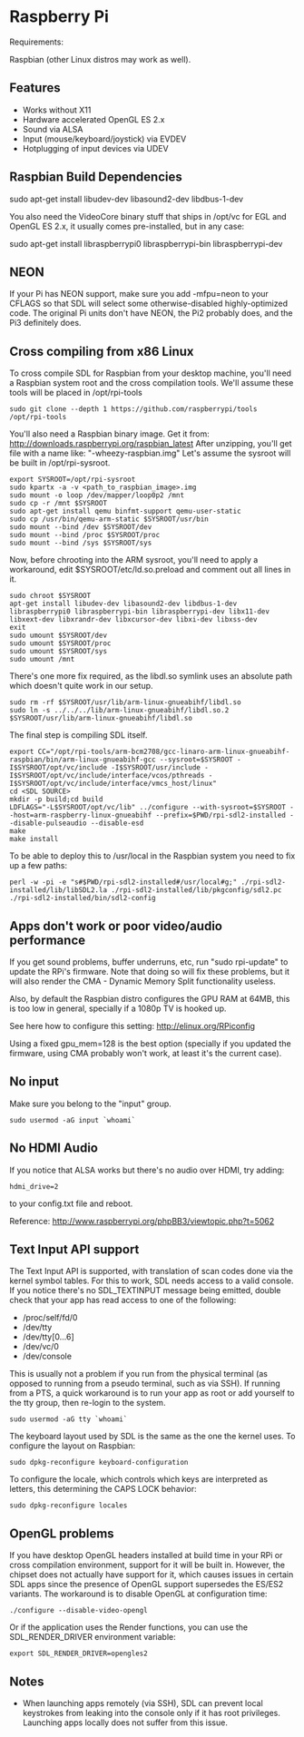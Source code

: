 Raspberry Pi
============

Requirements:

Raspbian (other Linux distros may work as well).

Features
--------

* Works without X11
* Hardware accelerated OpenGL ES 2.x
* Sound via ALSA
* Input (mouse/keyboard/joystick) via EVDEV
* Hotplugging of input devices via UDEV


Raspbian Build Dependencies
---------------------------

sudo apt-get install libudev-dev libasound2-dev libdbus-1-dev

You also need the VideoCore binary stuff that ships in /opt/vc for EGL and
OpenGL ES 2.x, it usually comes pre-installed, but in any case:

sudo apt-get install libraspberrypi0 libraspberrypi-bin libraspberrypi-dev


NEON
----

If your Pi has NEON support, make sure you add -mfpu=neon to your CFLAGS so
that SDL will select some otherwise-disabled highly-optimized code. The
original Pi units don't have NEON, the Pi2 probably does, and the Pi3
definitely does.


Cross compiling from x86 Linux
------------------------------

To cross compile SDL for Raspbian from your desktop machine, you'll need a
Raspbian system root and the cross compilation tools. We'll assume these tools
will be placed in /opt/rpi-tools

    sudo git clone --depth 1 https://github.com/raspberrypi/tools /opt/rpi-tools

You'll also need a Raspbian binary image.
Get it from: http://downloads.raspberrypi.org/raspbian_latest
After unzipping, you'll get file with a name like: "<date>-wheezy-raspbian.img"
Let's assume the sysroot will be built in /opt/rpi-sysroot.

    export SYSROOT=/opt/rpi-sysroot
    sudo kpartx -a -v <path_to_raspbian_image>.img
    sudo mount -o loop /dev/mapper/loop0p2 /mnt
    sudo cp -r /mnt $SYSROOT
    sudo apt-get install qemu binfmt-support qemu-user-static
    sudo cp /usr/bin/qemu-arm-static $SYSROOT/usr/bin
    sudo mount --bind /dev $SYSROOT/dev
    sudo mount --bind /proc $SYSROOT/proc
    sudo mount --bind /sys $SYSROOT/sys

Now, before chrooting into the ARM sysroot, you'll need to apply a workaround,
edit $SYSROOT/etc/ld.so.preload and comment out all lines in it.

    sudo chroot $SYSROOT
    apt-get install libudev-dev libasound2-dev libdbus-1-dev libraspberrypi0 libraspberrypi-bin libraspberrypi-dev libx11-dev libxext-dev libxrandr-dev libxcursor-dev libxi-dev libxss-dev
    exit
    sudo umount $SYSROOT/dev
    sudo umount $SYSROOT/proc
    sudo umount $SYSROOT/sys
    sudo umount /mnt

There's one more fix required, as the libdl.so symlink uses an absolute path
which doesn't quite work in our setup.

    sudo rm -rf $SYSROOT/usr/lib/arm-linux-gnueabihf/libdl.so
    sudo ln -s ../../../lib/arm-linux-gnueabihf/libdl.so.2 $SYSROOT/usr/lib/arm-linux-gnueabihf/libdl.so

The final step is compiling SDL itself.

    export CC="/opt/rpi-tools/arm-bcm2708/gcc-linaro-arm-linux-gnueabihf-raspbian/bin/arm-linux-gnueabihf-gcc --sysroot=$SYSROOT -I$SYSROOT/opt/vc/include -I$SYSROOT/usr/include -I$SYSROOT/opt/vc/include/interface/vcos/pthreads -I$SYSROOT/opt/vc/include/interface/vmcs_host/linux"
    cd <SDL SOURCE>
    mkdir -p build;cd build
    LDFLAGS="-L$SYSROOT/opt/vc/lib" ../configure --with-sysroot=$SYSROOT --host=arm-raspberry-linux-gnueabihf --prefix=$PWD/rpi-sdl2-installed --disable-pulseaudio --disable-esd
    make
    make install

To be able to deploy this to /usr/local in the Raspbian system you need to fix up a few paths:

    perl -w -pi -e "s#$PWD/rpi-sdl2-installed#/usr/local#g;" ./rpi-sdl2-installed/lib/libSDL2.la ./rpi-sdl2-installed/lib/pkgconfig/sdl2.pc ./rpi-sdl2-installed/bin/sdl2-config

Apps don't work or poor video/audio performance
-----------------------------------------------

If you get sound problems, buffer underruns, etc, run "sudo rpi-update" to
update the RPi's firmware. Note that doing so will fix these problems, but it
will also render the CMA - Dynamic Memory Split functionality useless.

Also, by default the Raspbian distro configures the GPU RAM at 64MB, this is too
low in general, specially if a 1080p TV is hooked up.

See here how to configure this setting: http://elinux.org/RPiconfig

Using a fixed gpu_mem=128 is the best option (specially if you updated the
firmware, using CMA probably won't work, at least it's the current case).

No input
--------

Make sure you belong to the "input" group.

    sudo usermod -aG input `whoami`

No HDMI Audio
-------------

If you notice that ALSA works but there's no audio over HDMI, try adding:

    hdmi_drive=2

to your config.txt file and reboot.

Reference: http://www.raspberrypi.org/phpBB3/viewtopic.php?t=5062

Text Input API support
----------------------

The Text Input API is supported, with translation of scan codes done via the
kernel symbol tables. For this to work, SDL needs access to a valid console.
If you notice there's no SDL_TEXTINPUT message being emitted, double check that
your app has read access to one of the following:

* /proc/self/fd/0
* /dev/tty
* /dev/tty[0...6]
* /dev/vc/0
* /dev/console

This is usually not a problem if you run from the physical terminal (as opposed
to running from a pseudo terminal, such as via SSH). If running from a PTS, a
quick workaround is to run your app as root or add yourself to the tty group,
then re-login to the system.

    sudo usermod -aG tty `whoami`

The keyboard layout used by SDL is the same as the one the kernel uses.
To configure the layout on Raspbian:

    sudo dpkg-reconfigure keyboard-configuration

To configure the locale, which controls which keys are interpreted as letters,
this determining the CAPS LOCK behavior:

    sudo dpkg-reconfigure locales


OpenGL problems
---------------

If you have desktop OpenGL headers installed at build time in your RPi or cross
compilation environment, support for it will be built in. However, the chipset
does not actually have support for it, which causes issues in certain SDL apps
since the presence of OpenGL support supersedes the ES/ES2 variants.
The workaround is to disable OpenGL at configuration time:

    ./configure --disable-video-opengl

Or if the application uses the Render functions, you can use the SDL_RENDER_DRIVER
environment variable:

    export SDL_RENDER_DRIVER=opengles2

Notes
-----

* When launching apps remotely (via SSH), SDL can prevent local keystrokes from
  leaking into the console only if it has root privileges. Launching apps locally
  does not suffer from this issue.
